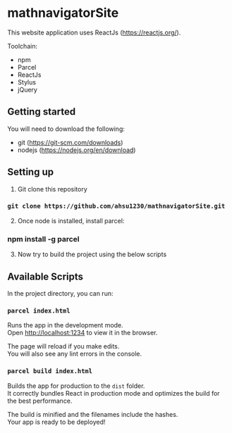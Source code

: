 # mathnavigatorSite

This website application uses ReactJs (https://reactjs.org/).

Toolchain:
 - npm
 - Parcel
 - ReactJs
 - Stylus
 - jQuery


 ## Getting started

You will need to download the following:

 - git (https://git-scm.com/downloads)
 - nodejs (https://nodejs.org/en/download)


 ## Setting up

1. Git clone this repository
 ### `git clone https://github.com/ahsu1230/mathnavigatorSite.git`

2. Once node is installed, install parcel:

 ### npm install -g parcel

3. Now try to build the project using the below scripts

 ## Available Scripts

 In the project directory, you can run:

 ### `parcel index.html`

Runs the app in the development mode.<br>
Open [http://localhost:1234](http://localhost:1234) to view it in the browser.

The page will reload if you make edits.<br>
You will also see any lint errors in the console.

### `parcel build index.html`

Builds the app for production to the `dist` folder.<br>
It correctly bundles React in production mode and optimizes the build for the best performance.

The build is minified and the filenames include the hashes.<br>
Your app is ready to be deployed!
